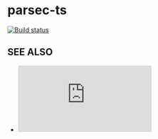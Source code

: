 parsec-ts
=========

[![Build status](https://circleci.com/gh/Kuniwak/parsec-ts/tree/master.svg?style=shield)](https://circleci.com/gh/Kuniwak/parsec-ts/tree/master)


SEE ALSO
--------

- ![Monadic Parser Combinators](http://www.cs.nott.ac.uk/~pszgmh/monparsing.pdf)
